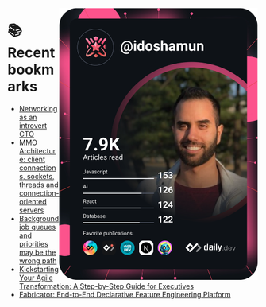 <a href="https://app.daily.dev/idoshamun"><img src="https://raw.githubusercontent.com/idoshamun/idoshamun/devcard/devcard.svg" align='right' width="400" alt="Ido Shamun's Dev Card"/></a>

# 📚 Recent bookmarks
<!-- BOOKMARKS:START -->
- [Networking as an introvert CTO](https://app.daily.dev/posts/gsnW5yQk7?utm_source=rss&utm_medium=bookmarks&utm_campaign=28849d86070e4c099c877ab6837c61f0)
- [MMO Architecture: client connections, sockets, threads and connection-oriented servers](https://app.daily.dev/posts/WDDSyfQMn?utm_source=rss&utm_medium=bookmarks&utm_campaign=28849d86070e4c099c877ab6837c61f0)
- [Background job queues and priorities may be the wrong path](https://app.daily.dev/posts/QL3qKgRi6?utm_source=rss&utm_medium=bookmarks&utm_campaign=28849d86070e4c099c877ab6837c61f0)
- [Kickstarting Your Agile Transformation: A Step-by-Step Guide for Executives](https://app.daily.dev/posts/v50iAqNbt?utm_source=rss&utm_medium=bookmarks&utm_campaign=28849d86070e4c099c877ab6837c61f0)
- [Fabricator: End-to-End Declarative Feature Engineering Platform](https://app.daily.dev/posts/KjRZouHiX?utm_source=rss&utm_medium=bookmarks&utm_campaign=28849d86070e4c099c877ab6837c61f0)
<!-- BOOKMARKS:END -->
